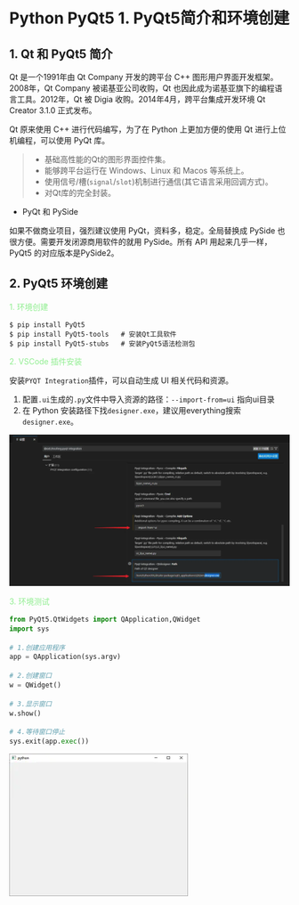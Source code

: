 # Python PyQt5 1. PyQt5简介和环境创建

## 1. Qt 和 PyQt5 简介

Qt 是一个1991年由 Qt Company 开发的跨平台 C++ 图形用户界面开发框架。2008年，Qt Company 被诺基亚公司收购，Qt 也因此成为诺基亚旗下的编程语言工具。2012年，Qt 被 Digia 收购。2014年4月，跨平台集成开发环境 Qt Creator 3.1.0 正式发布。

Qt 原来使用 C++ 进行代码编写，为了在 Python 上更加方便的使用 Qt 进行上位机编程，可以使用 PyQt 库。

> - 基础高性能的Qt的图形界面控件集。
> - 能够跨平台运行在 Windows、Linux 和 Macos 等系统上。
> - 使用信号/槽(`signal`/`slot`)机制进行通信(其它语言采用回调方式)。
> - 对Qt库的完全封装。

- PyQt 和 PySide

如果不做商业项目，强烈建议使用 PyQt，资料多，稳定。全局替换成 PySide 也很方便。需要开发闭源商用软件的就用 PySide。所有 API 用起来几乎一样，PyQt5 的对应版本是PySide2。

## 2. PyQt5 环境创建

<font color=LightGreen>1. 环境创建</font>

```shell
$ pip install PyQt5
$ pip install PyQt5-tools 	# 安装Qt工具软件
$ pip install PyQt5-stubs   # 安装PyQt5语法检测包
```

<font color=LightGreen>2. VSCode 插件安装</font>

安装`PYQT Integration`插件，可以自动生成 UI 相关代码和资源。

1. 配置`.ui`生成的`.py`文件中导入资源的路径：`--import-from=ui` 指向ui目录
3. 在 Python 安装路径下找`designer.exe`，建议用everything搜索`designer.exe`。

![NULL](./assets/picture_1.jpg)

<font color=LightGreen>3. 环境测试</font>

```python
from PyQt5.QtWidgets import QApplication,QWidget
import sys

# 1.创建应用程序
app = QApplication(sys.argv)

# 2.创建窗口
w = QWidget()

# 3.显示窗口
w.show()

# 4.等待窗口停止
sys.exit(app.exec())
```

![NULL](./assets/picture_2.jpg)
